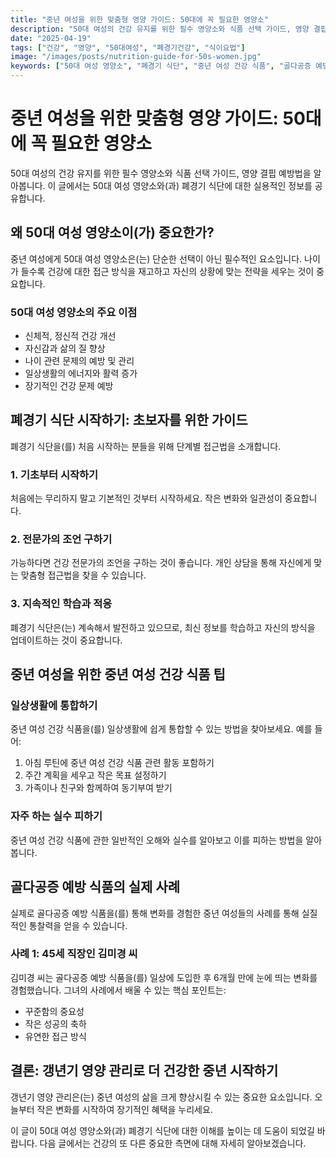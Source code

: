 ```yaml
---
title: "중년 여성을 위한 맞춤형 영양 가이드: 50대에 꼭 필요한 영양소"
description: "50대 여성의 건강 유지를 위한 필수 영양소와 식품 선택 가이드, 영양 결핍 예방법을 알아봅니다."
date: "2025-04-19"
tags: ["건강", "영양", "50대여성", "폐경기건강", "식이요법"]
image: "/images/posts/nutrition-guide-for-50s-women.jpg"
keywords: ["50대 여성 영양소", "폐경기 식단", "중년 여성 건강 식품", "골다공증 예방 식품", "갱년기 영양 관리"]
---
```


# 중년 여성을 위한 맞춤형 영양 가이드: 50대에 꼭 필요한 영양소

50대 여성의 건강 유지를 위한 필수 영양소와 식품 선택 가이드, 영양 결핍 예방법을 알아봅니다. 이 글에서는 50대 여성 영양소와(과) 폐경기 식단에 대한 실용적인 정보를 공유합니다.

## 왜 50대 여성 영양소이(가) 중요한가?

중년 여성에게 50대 여성 영양소은(는) 단순한 선택이 아닌 필수적인 요소입니다. 나이가 들수록 건강에 대한 접근 방식을 재고하고 자신의 상황에 맞는 전략을 세우는 것이 중요합니다.

### 50대 여성 영양소의 주요 이점

- 신체적, 정신적 건강 개선
- 자신감과 삶의 질 향상
- 나이 관련 문제의 예방 및 관리
- 일상생활의 에너지와 활력 증가
- 장기적인 건강 문제 예방

## 폐경기 식단 시작하기: 초보자를 위한 가이드

폐경기 식단을(를) 처음 시작하는 분들을 위해 단계별 접근법을 소개합니다.

### 1. 기초부터 시작하기

처음에는 무리하지 말고 기본적인 것부터 시작하세요. 작은 변화와 일관성이 중요합니다.

### 2. 전문가의 조언 구하기

가능하다면 건강 전문가의 조언을 구하는 것이 좋습니다. 개인 상담을 통해 자신에게 맞는 맞춤형 접근법을 찾을 수 있습니다.

### 3. 지속적인 학습과 적응

폐경기 식단은(는) 계속해서 발전하고 있으므로, 최신 정보를 학습하고 자신의 방식을 업데이트하는 것이 중요합니다.

## 중년 여성을 위한 중년 여성 건강 식품 팁

### 일상생활에 통합하기

중년 여성 건강 식품을(를) 일상생활에 쉽게 통합할 수 있는 방법을 찾아보세요. 예를 들어:

1. 아침 루틴에 중년 여성 건강 식품 관련 활동 포함하기
2. 주간 계획을 세우고 작은 목표 설정하기
3. 가족이나 친구와 함께하여 동기부여 받기

### 자주 하는 실수 피하기

중년 여성 건강 식품에 관한 일반적인 오해와 실수를 알아보고 이를 피하는 방법을 알아봅니다.

## 골다공증 예방 식품의 실제 사례

실제로 골다공증 예방 식품을(를) 통해 변화를 경험한 중년 여성들의 사례를 통해 실질적인 통찰력을 얻을 수 있습니다.

### 사례 1: 45세 직장인 김미경 씨

김미경 씨는 골다공증 예방 식품을(를) 일상에 도입한 후 6개월 만에 눈에 띄는 변화를 경험했습니다. 그녀의 사례에서 배울 수 있는 핵심 포인트는:

- 꾸준함의 중요성
- 작은 성공의 축하
- 유연한 접근 방식

## 결론: 갱년기 영양 관리로 더 건강한 중년 시작하기

갱년기 영양 관리은(는) 중년 여성의 삶을 크게 향상시킬 수 있는 중요한 요소입니다. 오늘부터 작은 변화를 시작하여 장기적인 혜택을 누리세요.

이 글이 50대 여성 영양소와(과) 폐경기 식단에 대한 이해를 높이는 데 도움이 되었길 바랍니다. 다음 글에서는 건강의 또 다른 중요한 측면에 대해 자세히 알아보겠습니다.
